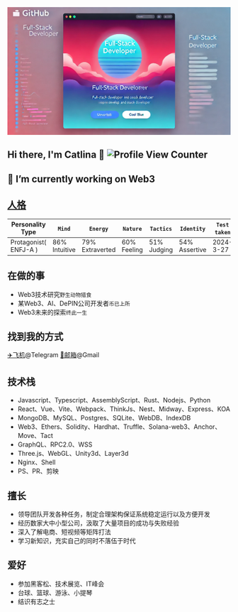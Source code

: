 ![banner](overview.webp)

## Hi there, I'm Catlina 👋 ![Profile View Counter](https://komarev.com/ghpvc/?username=Catlina-2B)

## 🔭 I’m currently working on Web3

## [人格](https://www.16personalities.com/profiles/3e39805b85ca8)
| Personality Type      | `Mind`        | `Energy`        | `Nature`    | `Tactics`     | `Identity`    | `Test taken` |
|-----------------------|---------------|-----------------|-------------|---------------|---------------|--------------|
| Protagonist( ENFJ-A ) | 86% Intuitive | 79% Extraverted | 60% Feeling | 51% Judging   | 54% Assertive | 2024-3-27    |

## 在做的事

- Web3技术研究`野生动物猎食`
- 某Web3、AI、DePIN公司开发者`币已上所`
- Web3未来的探索`终此一生`

## 找到我的方式
[✈️飞机](https://t.me/groue_juice)@Telegram
[📮邮箱](mailto:catlina186@gmail.com)@Gmail

## 技术栈
- Javascript、Typescript、AssemblyScript、Rust、Nodejs、Python
- React、Vue、Vite、Webpack、ThinkJs、Nest、Midway、Express、KOA
- MongoDB、MySQL、Postgres、SQLite、WebDB、IndexDB
- Web3、Ethers、Solidity、Hardhat、Truffle、Solana-web3、Anchor、Move、Tact
- GraphQL、RPC2.0、WSS
- Three.js、WebGL、Unity3d、Layer3d
- Nginx、Shell
- PS、PR、剪映

## 擅长
- 领导团队开发各种任务，制定合理架构保证系统稳定运行以及方便开发
- 经历数家大中小型公司，汲取了大量项目的成功与失败经验
- 深入了解电商、短视频等矩阵打法
- 学习新知识，充实自己的同时不落伍于时代

## 爱好
- 参加黑客松、技术展览、IT峰会
- 台球、篮球、游泳、小提琴
- 结识有志之士
